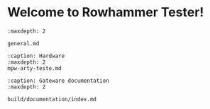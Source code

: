 # Welcome to Rowhammer Tester!

```{toctree}
:maxdepth: 2

general.md
```
```{toctree}
:caption: Hardware
:maxdepth: 2
mpw-arty-teste.md
```

```{toctree}
:caption: Gateware documentation
:maxdepth: 2

build/documentation/index.md
```

